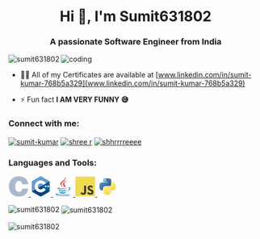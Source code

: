 <h1 align="center">Hi 👋, I'm Sumit631802</h1>
<h3 align="center">A passionate Software Engineer from India</h3>

<img align="right" alt="coding" width="400" src="https://user-images.githubusercontent.com/55389276/140866485-8fb1c876-9a8f-4d6a-98dc-08c4981eaf70.gif">

<p align="left"> <img src="https://komarev.com/ghpvc/?username=sumit631802&label=Profile%20views&color=0e75b6&style=flat" alt="sumit631802" /> </p>

- 👨‍💻 All of my Certificates are available at [www.linkedin.com/in/sumit-kumar-768b5a329](www.linkedin.com/in/sumit-kumar-768b5a329)

- ⚡ Fun fact **I AM VERY FUNNY 😅**

<h3 align="left">Connect with me:</h3>
<p align="left">
<a href="https://linkedin.com/in/sumit-kumar" target="blank"><img align="center" src="https://raw.githubusercontent.com/rahuldkjain/github-profile-readme-generator/master/src/images/icons/Social/linked-in-alt.svg" alt="sumit-kumar" height="30" width="40" /></a>
<a href="https://fb.com/shree r" target="blank"><img align="center" src="https://raw.githubusercontent.com/rahuldkjain/github-profile-readme-generator/master/src/images/icons/Social/facebook.svg" alt="shree r" height="30" width="40" /></a>
<a href="https://instagram.com/shhrrrreeee" target="blank"><img align="center" src="https://raw.githubusercontent.com/rahuldkjain/github-profile-readme-generator/master/src/images/icons/Social/instagram.svg" alt="shhrrrreeee" height="30" width="40" /></a>
</p>

<h3 align="left">Languages and Tools:</h3>
<p align="left"> <a href="https://www.cprogramming.com/" target="_blank" rel="noreferrer"> <img src="https://raw.githubusercontent.com/devicons/devicon/master/icons/c/c-original.svg" alt="c" width="40" height="40"/> </a> <a href="https://www.w3schools.com/cpp/" target="_blank" rel="noreferrer"> <img src="https://raw.githubusercontent.com/devicons/devicon/master/icons/cplusplus/cplusplus-original.svg" alt="cplusplus" width="40" height="40"/> </a> <a href="https://www.java.com" target="_blank" rel="noreferrer"> <img src="https://raw.githubusercontent.com/devicons/devicon/master/icons/java/java-original.svg" alt="java" width="40" height="40"/> </a> <a href="https://developer.mozilla.org/en-US/docs/Web/JavaScript" target="_blank" rel="noreferrer"> <img src="https://raw.githubusercontent.com/devicons/devicon/master/icons/javascript/javascript-original.svg" alt="javascript" width="40" height="40"/> </a> <a href="https://www.python.org" target="_blank" rel="noreferrer"> <img src="https://raw.githubusercontent.com/devicons/devicon/master/icons/python/python-original.svg" alt="python" width="40" height="40"/> </a> </p>

<p><img align="left" src="https://github-readme-stats.vercel.app/api/top-langs?username=sumit631802&show_icons=true&locale=en&layout=compact" alt="sumit631802" /></p>

<p>&nbsp;<img align="center" src="https://github-readme-stats.vercel.app/api?username=sumit631802&show_icons=true&locale=en" alt="sumit631802" /></p>

<p><img align="center" src="https://github-readme-streak-stats.herokuapp.com/?user=sumit631802&" alt="sumit631802" /></p>
